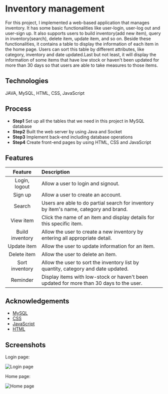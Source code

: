 
# Inventory management

For this project, I implemented a web-based application that manages inventory. It has some basic functionalities like user-login, user-log out and user-sign up. It also supports users to build inventory(add new item), query in inventory(search), delete item, update item, and so on. Beside these functionalities, it contains a table to display the information of each item in the home page. Users can sort this table by different attributes, like category, inventory and date updated.Last but not least, it will display the information of some items that have low stock or haven't been updated for more than 30 days so that users are able to take measures to those items.





## Technologies

JAVA, MySQL, HTML, CSS, JavaScript




## Process

- **Step1** Set up all the tables that we need in this project in MySQL database
- **Step2** Built the web server by using Java and Socket
- **Step3** Implement back-end including database operations
- **Step4** Create front-end pages by using HTML, CSS and JavaScript


## Features
Feature         | Description |
|:-------------:| :-----|
| Login, logout |Allow a user to login and signout.|
| Sign up | Allow a user to create an account. | 
| Search | Users are able to do partial search for inventory by item's name, category and brand. |
| View item | Click the name of an item and display details for this specific item. |
| Build inventory| Allow the user to create a new inventory by entering all appropriate detail. |
| Update item | Allow the user to update information for an item. |
| Delete item | Allow the user to delete an item. |
| Sort inventory | Allow the user to sort the inventory list by quantity, category and date updated. |
| Reminder | Display items with low-stock or haven't been updated for more than 30 days to the user.|

## Acknowledgements

- [MySQL](https://www.tutorialspoint.com/mysql/index.htm)
- [CSS](https://www.w3schools.com/css/)
- [JavaScript](https://www.w3schools.com/js/default.asp)
- [HTML](https://www.w3schools.com/html/default.asp)


## Screenshots
Login page:

![Login page](https://user-images.githubusercontent.com/86545567/146140658-02deaf71-01a9-4167-acf4-2d3c7ede764e.png)

Home page: 

![Home page](https://user-images.githubusercontent.com/86545567/146140496-875a7089-395d-4c63-9073-05ff135533a3.png)

